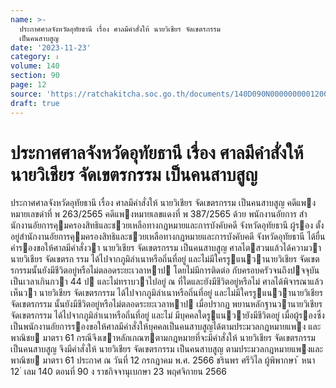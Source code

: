 ```yaml
---
name: >-
  ประกาศศาลจังหวัดอุทัยธานี เรื่อง ศาลมีคำสั่งให้ นายวิเชียร จัดเขตรกรรม
  เป็นคนสาบสูญ
date: '2023-11-23'
category: ง
volume: 140
section: 90
page: 12
source: 'https://ratchakitcha.soc.go.th/documents/140D090N0000000001200.pdf'
draft: true
---
```


# ประกาศศาลจังหวัดอุทัยธานี เรื่อง ศาลมีคำสั่งให้ นายวิเชียร จัดเขตรกรรม เป็นคนสาบสูญ

ประกาศศาลจังหวัดอุทัยธานี เรื่อง ศาลมีคําสั่งให้ นายวิเชียร จัดเขตรกรรม เป็นคนสาบสูญ คดีแพงหมายเลขดําที่ พ 263/2565 คดีแพงหมายเลขแดงที่ พ 387/2565 ด้วย พนักงานอัยการ สํานักงานอัยการคุมครองสิทธิและชวยเหลือทางกฎหมายและการบังคับคดี จังหวัดอุทัยธานี ผู้รอง ตั้งอยู่สํานักงานอัยการคุมครองสิทธิและชวยเหลือทางกฎหมายและการบังคับคดี จังหวัดอุทัยธานี ได้ยื่นคํารองขอให้ศาลมีคําสั่งวา นายวิเชียร จัดเขตรกรรม เป็นคนสาบสูญ ศาลไตสวนแล้วได้ความวา นายวิเชียร จัดเขตรก รรม ได้ไปจากภูมิลําเนาหรือถิ่นที่อยู่ และไม่มีใครรูแนวานายวิเชียร จัดเขตรกรรมนั้นยังมีชีวิตอยู่หรือไม่ตลอดระยะเวลาหาป โดยไม่มีการติดต่อ กับครอบครัวจนถึงปจจุบันเป็นเวลาเกินกวา 44 ป และไม่ทราบวาไปอยู่ ณ ที่ใดและยังมีชีวิตอยู่หรือไม่ ศาลได้พิจารณาแล้ว เห็นวา นายวิเชียร จัดเขตรกรรม ได้ไปจากภูมิลําเนาหรือถิ่นที่อยู่ และไม่มีใครรูแนวานายวิเชียร จัดเขตรกรรม นั้นยังมีชีวิตอยู่หรือไม่ตลอดระยะเวลาหาป เมื่อปรากฏ พยานหลักฐานวานายวิเชียร จัดเขตรกรรม ได้ไปจากภูมิลําเนาหรือถิ่นที่อยู่ และไม่ มีบุคคลใดรูแนวายังมีชีวิตอยู่ เมื่อผู้รองซึ่งเป็นพนักงานอัยการรองขอให้ศาลมีคําสั่งให้บุคคลเป็นคนสาบสูญได้ตามประมวลกฎหมายแพง และพาณิชย มาตรา 61 กรณีจึงเขาหลักเกณฑตามกฎหมายที่จะมีคําสั่งให้ นายวิเชียร จัดเขตรกรรม เป็นคนสาบสูญ จึงมีคําสั่งให้ นายวิเชียร จัดเขตรกรรม เป็นคนสาบสูญ ตามประมวลกฎหมายแพงและพาณิชย มาตรา 61 ประกาศ ณ วันที่ 12 กรกฎาคม พ.ศ. 2566 ชรินพร ศรีวิไล ผู้พิพากษา ้ หนา 12 ่ เลม 140 ตอนที่ 90 ง ราชกิจจานุเบกษา 23 พฤศจิกายน 2566
